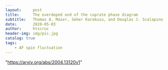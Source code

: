 ```yaml
---
layout:     post
title:      The overdoped end of the cuprate phase diagram
subtitle:   Thomas A. Maier, Seher Karakuzu, and Douglas J. Scalapino
date:       2020-05-03
author:     htscruc
header-img: img/pic.jpg
catalog: true
tags:
    - AF spin fluctuation
---
```


"https://arxiv.org/abs/2004.13120v1"





